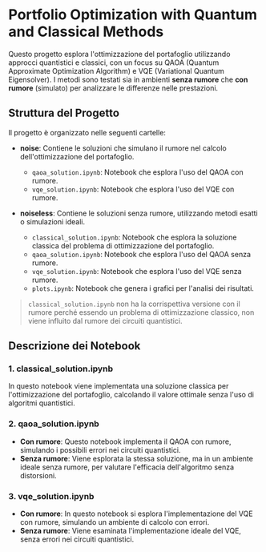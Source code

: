 # Portfolio Optimization with Quantum and Classical Methods

Questo progetto esplora l'ottimizzazione del portafoglio utilizzando approcci quantistici e classici, con un focus su QAOA (Quantum Approximate Optimization Algorithm) e VQE (Variational Quantum Eigensolver).
I metodi sono testati sia in ambienti **senza rumore** che **con rumore** (simulato) per analizzare le differenze nelle prestazioni.

## Struttura del Progetto

Il progetto è organizzato nelle seguenti cartelle:

-   **noise**: Contiene le soluzioni che simulano il rumore nel calcolo dell'ottimizzazione del portafoglio.
    -   `qaoa_solution.ipynb`: Notebook che esplora l'uso del QAOA con rumore.
    -   `vqe_solution.ipynb`: Notebook che esplora l'uso del VQE con rumore.

-   **noiseless**: Contiene le soluzioni senza rumore, utilizzando metodi esatti o simulazioni ideali.
    -   `classical_solution.ipynb`: Notebook che esplora la soluzione classica del problema di ottimizzazione del portafoglio.
    -   `qaoa_solution.ipynb`: Notebook che esplora l'uso del QAOA senza rumore.
    -   `vqe_solution.ipynb`: Notebook che esplora l'uso del VQE senza rumore.
    -   `plots.ipynb`: Notebook che genera i grafici per l'analisi dei risultati.

> `classical_solution.ipynb` non ha la corrispettiva versione con il rumore perché essendo un problema di ottimizzazione classico, non viene influito dal rumore dei circuiti quantistici.

## Descrizione dei Notebook

### 1. **classical_solution.ipynb**

In questo notebook viene implementata una soluzione classica per l'ottimizzazione del portafoglio, calcolando il valore ottimale senza l'uso di algoritmi quantistici.

### 2. **qaoa_solution.ipynb**

-   **Con rumore**: Questo notebook implementa il QAOA con rumore, simulando i possibili errori nei circuiti quantistici.
-   **Senza rumore**: Viene esplorata la stessa soluzione, ma in un ambiente ideale senza rumore, per valutare l'efficacia dell'algoritmo senza distorsioni.

### 3. **vqe_solution.ipynb**

-   **Con rumore**: In questo notebook si esplora l'implementazione del VQE con rumore, simulando un ambiente di calcolo con errori.
-   **Senza rumore**: Viene esaminata l'implementazione ideale del VQE, senza errori nei circuiti quantistici.
